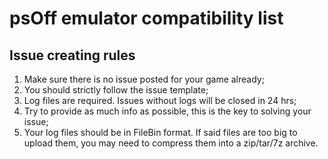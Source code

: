 # psOff emulator compatibility list

## Issue creating rules
1. Make sure there is no issue posted for your game already;
2. You should strictly follow the issue template;
3. Log files are required. Issues without logs will be closed in 24 hrs;
4. Try to provide as much info as possible, this is the key to solving your issue;
5. Your log files should be in FileBin format. If said files are too big to upload them, you may need to compress them into a zip/tar/7z archive.
